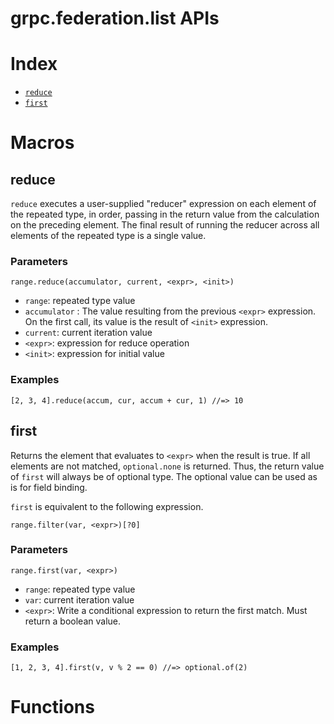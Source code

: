 # grpc.federation.list APIs

# Index

- [`reduce`](#reduce)
- [`first`](#first)

# Macros

## reduce

`reduce` executes a user-supplied "reducer" expression on each element of the repeated type, in order, passing in the return value from the calculation on the preceding element. The final result of running the reducer across all elements of the repeated type is a single value.

### Parameters

`range.reduce(accumulator, current, <expr>, <init>)`

- `range`: repeated type value
- `accumulator` : The value resulting from the previous  `<expr>` expression. On the first call, its value is the result of `<init>` expression.
- `current`: current iteration value
- `<expr>`: expression for reduce operation
- `<init>`: expression for initial value

### Examples

```cel
[2, 3, 4].reduce(accum, cur, accum + cur, 1) //=> 10
```

## first

Returns the element that evaluates to `<expr>` when the result is true. If all elements are not matched, `optional.none` is returned. Thus, the return value of `first` will always be of optional type. The optional value can be used as is for field binding.

`first` is equivalent to the following expression.

```cel
range.filter(var, <expr>)[?0]
```

### Parameters

`range.first(var, <expr>)`

- `range`: repeated type value
- `var`: current iteration value
- `<expr>`: Write a conditional expression to return the first match. Must return a boolean value.

### Examples

```cel
[1, 2, 3, 4].first(v, v % 2 == 0) //=> optional.of(2)
```

# Functions